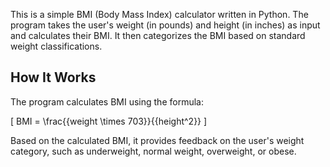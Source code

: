 This is a simple BMI (Body Mass Index) calculator written in Python. The program takes the user's weight (in pounds) and height (in inches) as input and calculates their BMI. It then categorizes the BMI based on standard weight classifications.
## How It Works
The program calculates BMI using the formula:

\[
BMI = \frac{{weight \times 703}}{{height^2}}
\]

Based on the calculated BMI, it provides feedback on the user's weight category, such as underweight, normal weight, overweight, or obese.

